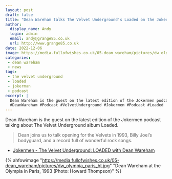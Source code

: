 ```yaml
---
layout: post
draft: false
title: "Dean Wareham talks The Velvet Underground's Loaded on the Jokermen podcast"
author:
  display_name: Andy
  login: admin
  email: andy@grange85.co.uk
  url: http://www.grange85.co.uk
date: 2022-12-06
image: https://media.fullofwishes.co.uk/05-dean_wareham/pictures/dw_olympia_paris_ht.jpg
categories:
 - dean wareham
 - news
tags:
 - the velvet underground
 - loaded
 - jokerman
 - podcast
excerpt: |
  Dean Wareham is the guest on the latest edition of the Jokermen podcast talking about The Velvet Underground album Loaded
  #DeanWareham #Podcast #VelvetUnderground #Jokermen #Podcast #Loaded
---
```

Dean Wareham is the guest on the latest edition of the Jokermen podcast talking about The Velvet Underground album Loaded.

> Dean joins us to talk opening for the Velvets in 1993, Billy Joel’s bodyguard, and a record full of wonderful rock songs.

 - [Jokermen - The Velvet Underground: LOADED with Dean Wareham](https://chartable.com/podcasts/jokermen/episodes/129700323-the-velvet-underground-loaded-with-dean-wareham)

{% ahfowimage "https://media.fullofwishes.co.uk/05-dean_wareham/pictures/dw_olympia_paris_ht.jpg" "Dean Wareham at the Olympia in Paris, 1993 (Photo: Howard Thompson)" %}

